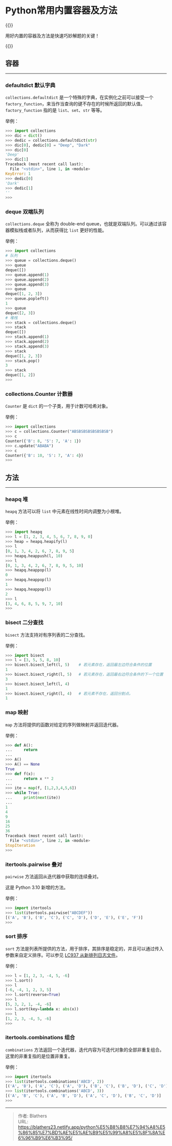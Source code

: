 # Python常用内置容器及方法


<!--more-->

{{<admonition type=success title="">}}

用好内置的容器及方法是快速巧妙解题的关键！

{{</admonition>}}

## 容器

---

###  defaultdict 默认字典

`collections.defaultdict` 是一个特殊的字典，在实例化之前可以接受一个 `factory_function`，来当作当查询的键不存在的时候所返回的默认值。`factory_function` 指的是 `list`、`set`、`str` 等等。

举例：

```python
>>> import collections
>>> dic = dict()
>>> dedic = collections.defaultdict(str)
>>> dic[0], dedic[0] = "Deep", "Dark"
>>> dic[0]
'Deep'
>>> dic[1]
Traceback (most recent call last):
  File "<stdin>", line 1, in <module>
KeyError: 1
>>> dedic[0]
'Dark'
>>> dedic[1]
''
>>> 
```

### deque 双端队列

`collections.deque` 全称为 double-end queue，也就是双端队列。可以通过该容器模拟栈或者队列，从而获得比 `list` 更好的性能。

举例：

```python 
>>> import collections
# 队列
>>> queue = collections.deque()
>>> queue
deque([])
>>> queue.append(1)
>>> queue.append(2)
>>> queue.append(3)
>>> queue
deque([1, 2, 3])
>>> queue.popleft()
1
>>> queue
deque([2, 3])
# 堆栈
>>> stack = collections.deque()
>>> stack
deque([])
>>> stack.append(1)
>>> stack.append(2)
>>> stack.append(3)
>>> stack
deque([1, 2, 3])
>>> stack.pop()
3
>>> stack
deque([1, 2])
>>> 
```

### collections.Counter 计数器

`Counter` 是 `dict` 的一个子类，用于计数可哈希对象。

举例：

```python
>>> import collections
>>> c = collections.Counter("ABSBSBSBSBSBSBSB")
>>> c
Counter({'B': 8, 'S': 7, 'A': 1})
>>> c.update("ABABA")
>>> c
Counter({'B': 10, 'S': 7, 'A': 4})
>>> 
```

## 方法

---

 ### heapq 堆

`heapq` 方法可以将 `list` 中元素在线性时间内调整为小根堆。

举例：

```python 
>>> import heapq
>>> l = [1, 2, 3, 4, 5, 6, 7, 8, 9, 0]
>>> heap = heapq.heapify(l)
>>> l
[0, 1, 3, 4, 2, 6, 7, 8, 9, 5]
>>> heapq.heappush(l, 10)
>>> l
[0, 1, 3, 4, 2, 6, 7, 8, 9, 5, 10]
>>> heapq.heappop(l)
0
>>> heapq.heappop(l)
1
>>> heapq.heappop(l)
2
>>> l
[3, 4, 6, 8, 5, 9, 7, 10]
>>> 
```



### bisect 二分查找

`bisect` 方法支持对有序列表的二分查找。

举例：

```python
>>> import bisect
>>> l = [3, 5, 5, 8, 10]
>>> bisect.bisect_left(l, 5)	# 若元素存在，返回最左边符合条件的位置
1
>>> bisect.bisect_right(l, 5)	# 若元素存在，返回最右边符合条件的下一个位置
3
>>> bisect.bisect_left(l, 4)	
1
>>> bisect.bisect_right(l, 4)	# 若元素不存在，返回分割点。
1
```

### map 映射

`map` 方法将提供的函数对给定的序列做映射并返回迭代器。

举例：

```python
>>> def A():
...     return
...
>>> A()
>>> A() == None
True
>>> def f(x):
...     return x ** 2
...
>>> ite = map(f, [1,2,3,4,5,6])
>>> while True:
...     print(next(ite))
...
1
4
9
16
25
36
Traceback (most recent call last):
  File "<stdin>", line 2, in <module>
StopIteration
>>> 
```

### itertools.pairwise 叠对

`pairwise` 方法返回从迭代器中获取的连续叠对。

这是 Python 3.10 新增的方法。

举例：

```python
>>> import itertools
>>> list(itertools.pairwise("ABCDEF"))
[('A', 'B'), ('B', 'C'), ('C', 'D'), ('D', 'E'), ('E', 'F')]
>>> 
```

### sort 排序

`sort` 方法是列表所提供的方法，用于排序，其排序是稳定的，并且可以通过传入参数来自定义排序。可以参见 [LC937 从新排列日志文件](https://leetcode.cn/problems/reorder-data-in-log-files/)。

举例：

```python
>>> l = [1, 2, 3, -4, 5, -6]
>>> l.sort()
>>> l
[-6, -4, 1, 2, 3, 5]
>>> l.sort(reverse=True)
>>> l
[5, 3, 2, 1, -4, -6]
>>> l.sort(key=lambda x: abs(x))
>>> l
[1, 2, 3, -4, 5, -6]
>>>
```

### itertools.combinations 组合

`combinations` 方法返回一个迭代器，迭代内容为可迭代对象的全部非重复组合。这里的非重复指的是位置非重复。

举例：

```python
>>> import itertools
>>> list(itertools.combinations('ABCD', 2))
[('A', 'B'), ('A', 'C'), ('A', 'D'), ('B', 'C'), ('B', 'D'), ('C', 'D')]
>>> list(itertools.combinations('ABCD', 3))
[('A', 'B', 'C'), ('A', 'B', 'D'), ('A', 'C', 'D'), ('B', 'C', 'D')]
>>> 
```


---

> 作者: Blathers  
> URL: https://blathers23.netlify.app/python%E5%B8%B8%E7%94%A8%E5%86%85%E7%BD%AE%E5%AE%B9%E5%99%A8%E5%8F%8A%E6%96%B9%E6%B3%95/  

